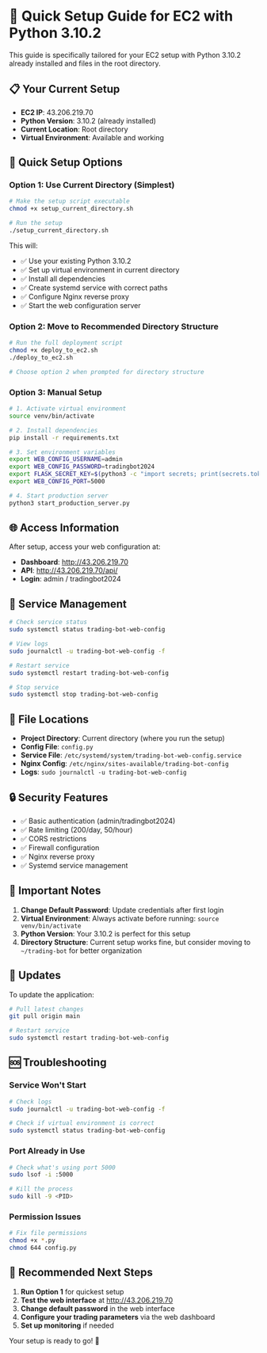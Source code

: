 # 🚀 Quick Setup Guide for EC2 with Python 3.10.2

This guide is specifically tailored for your EC2 setup with Python 3.10.2 already installed and files in the root directory.

## 📋 Your Current Setup

- **EC2 IP**: 43.206.219.70
- **Python Version**: 3.10.2 (already installed)
- **Current Location**: Root directory
- **Virtual Environment**: Available and working

## 🔧 Quick Setup Options

### **Option 1: Use Current Directory (Simplest)**

```bash
# Make the setup script executable
chmod +x setup_current_directory.sh

# Run the setup
./setup_current_directory.sh
```

This will:
- ✅ Use your existing Python 3.10.2
- ✅ Set up virtual environment in current directory
- ✅ Install all dependencies
- ✅ Create systemd service with correct paths
- ✅ Configure Nginx reverse proxy
- ✅ Start the web configuration server

### **Option 2: Move to Recommended Directory Structure**

```bash
# Run the full deployment script
chmod +x deploy_to_ec2.sh
./deploy_to_ec2.sh

# Choose option 2 when prompted for directory structure
```

### **Option 3: Manual Setup**

```bash
# 1. Activate virtual environment
source venv/bin/activate

# 2. Install dependencies
pip install -r requirements.txt

# 3. Set environment variables
export WEB_CONFIG_USERNAME=admin
export WEB_CONFIG_PASSWORD=tradingbot2024
export FLASK_SECRET_KEY=$(python3 -c "import secrets; print(secrets.token_hex(32))")
export WEB_CONFIG_PORT=5000

# 4. Start production server
python3 start_production_server.py
```

## 🌐 Access Information

After setup, access your web configuration at:

- **Dashboard**: http://43.206.219.70
- **API**: http://43.206.219.70/api/
- **Login**: admin / tradingbot2024

## 🔧 Service Management

```bash
# Check service status
sudo systemctl status trading-bot-web-config

# View logs
sudo journalctl -u trading-bot-web-config -f

# Restart service
sudo systemctl restart trading-bot-web-config

# Stop service
sudo systemctl stop trading-bot-web-config
```

## 📁 File Locations

- **Project Directory**: Current directory (where you run the setup)
- **Config File**: `config.py`
- **Service File**: `/etc/systemd/system/trading-bot-web-config.service`
- **Nginx Config**: `/etc/nginx/sites-available/trading-bot-config`
- **Logs**: `sudo journalctl -u trading-bot-web-config`

## 🔒 Security Features

- ✅ Basic authentication (admin/tradingbot2024)
- ✅ Rate limiting (200/day, 50/hour)
- ✅ CORS restrictions
- ✅ Firewall configuration
- ✅ Nginx reverse proxy
- ✅ Systemd service management

## 🚨 Important Notes

1. **Change Default Password**: Update credentials after first login
2. **Virtual Environment**: Always activate before running: `source venv/bin/activate`
3. **Python Version**: Your 3.10.2 is perfect for this setup
4. **Directory Structure**: Current setup works fine, but consider moving to `~/trading-bot` for better organization

## 🔄 Updates

To update the application:

```bash
# Pull latest changes
git pull origin main

# Restart service
sudo systemctl restart trading-bot-web-config
```

## 🆘 Troubleshooting

### **Service Won't Start**
```bash
# Check logs
sudo journalctl -u trading-bot-web-config -f

# Check if virtual environment is correct
sudo systemctl status trading-bot-web-config
```

### **Port Already in Use**
```bash
# Check what's using port 5000
sudo lsof -i :5000

# Kill the process
sudo kill -9 <PID>
```

### **Permission Issues**
```bash
# Fix file permissions
chmod +x *.py
chmod 644 config.py
```

## 🎯 Recommended Next Steps

1. **Run Option 1** for quickest setup
2. **Test the web interface** at http://43.206.219.70
3. **Change default password** in the web interface
4. **Configure your trading parameters** via the web dashboard
5. **Set up monitoring** if needed

Your setup is ready to go! 🚀 
